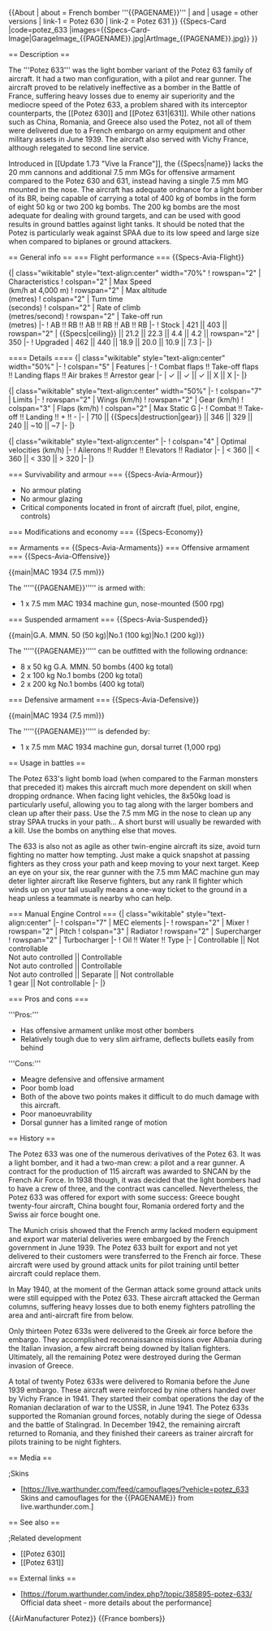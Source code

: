 {{About
| about = French bomber '''{{PAGENAME}}'''
| and
| usage = other versions
| link-1 = Potez 630
| link-2 = Potez 631
}}
{{Specs-Card
|code=potez_633
|images={{Specs-Card-Image|GarageImage_{{PAGENAME}}.jpg|ArtImage_{{PAGENAME}}.jpg}}
}}

== Description ==
<!-- ''In the description, the first part should be about the history of and the creation and combat usage of the aircraft, as well as its key features. In the second part, tell the reader about the aircraft in the game. Insert a screenshot of the vehicle, so that if the novice player does not remember the vehicle by name, he will immediately understand what kind of vehicle the article is talking about.'' -->
The '''Potez 633''' was the light bomber variant of the Potez 63 family of aircraft. It had a two man configuration, with a pilot and rear gunner. The aircraft proved to be relatively ineffective as a bomber in the Battle of France, suffering heavy losses due to enemy air superiority and the mediocre speed of the Potez 633, a problem shared with its interceptor counterparts, the [[Potez 630]] and [[Potez 631|631]]. While other nations such as China, Romania, and Greece also used the Potez, not all of them were delivered due to a French embargo on army equipment and other military assets in June 1939. The aircraft also served with Vichy France, although relegated to second line service.

Introduced in [[Update 1.73 "Vive la France"]], the {{Specs|name}} lacks the 20 mm cannons and additional 7.5 mm MGs for offensive armament compared to the Potez 630 and 631, instead having a single 7.5 mm MG mounted in the nose. The aircraft has adequate ordnance for a light bomber of its BR, being capable of carrying a total of 400 kg of bombs in the form of eight 50 kg or two 200 kg bombs. The 200 kg bombs are the most adequate for dealing with ground targets, and can be used with good results in ground battles against light tanks. It should be noted that the Potez is particularly weak against SPAA due to its low speed and large size when compared to biplanes or ground attackers.

== General info ==
=== Flight performance ===
{{Specs-Avia-Flight}}
<!-- ''Describe how the aircraft behaves in the air. Speed, manoeuvrability, acceleration and allowable loads - these are the most important characteristics of the vehicle.'' -->

{| class="wikitable" style="text-align:center" width="70%"
! rowspan="2" | Characteristics
! colspan="2" | Max Speed<br>(km/h at 4,000 m)
! rowspan="2" | Max altitude<br>(metres)
! colspan="2" | Turn time<br>(seconds)
! colspan="2" | Rate of climb<br>(metres/second)
! rowspan="2" | Take-off run<br>(metres)
|-
! AB !! RB !! AB !! RB !! AB !! RB
|-
! Stock
| 421 || 403 || rowspan="2" | {{Specs|ceiling}} || 21.2 || 22.3 || 4.4 || 4.2 || rowspan="2" | 350
|-
! Upgraded
| 462 || 440 || 18.9 || 20.0 || 10.9 || 7.3
|-
|}

==== Details ====
{| class="wikitable" style="text-align:center" width="50%"
|-
! colspan="5" | Features
|-
! Combat flaps !! Take-off flaps !! Landing flaps !! Air brakes !! Arrestor gear
|-
| ✓ || ✓ || ✓ || X || X     <!-- ✓ -->
|-
|}

{| class="wikitable" style="text-align:center" width="50%"
|-
! colspan="7" | Limits
|-
! rowspan="2" | Wings (km/h)
! rowspan="2" | Gear (km/h)
! colspan="3" | Flaps (km/h)
! colspan="2" | Max Static G
|-
! Combat !! Take-off !! Landing !! + !! -
|-
| 710 <!-- {{Specs|destruction|body}} --> || {{Specs|destruction|gear}} || 346 || 329 || 240 || ~10 || ~7
|-
|}

{| class="wikitable" style="text-align:center"
|-
! colspan="4" | Optimal velocities (km/h)
|-
! Ailerons !! Rudder !! Elevators !! Radiator
|-
| < 360 || < 360 || < 330 || > 320
|-
|}

=== Survivability and armour ===
{{Specs-Avia-Armour}}
<!-- ''Examine the survivability of the aircraft. Note how vulnerable the structure is and how secure the pilot is, whether the fuel tanks are armoured, etc. Describe the armour, if there is any, and also mention the vulnerability of other critical aircraft systems.'' -->

* No armour plating
* No armour glazing
* Critical components located in front of aircraft (fuel, pilot, engine, controls)

=== Modifications and economy ===
{{Specs-Economy}}

== Armaments ==
{{Specs-Avia-Armaments}}
=== Offensive armament ===
{{Specs-Avia-Offensive}}
<!-- ''Describe the offensive armament of the aircraft, if any. Describe how effective the cannons and machine guns are in a battle, and also what belts or drums are better to use. If there is no offensive weaponry, delete this subsection.'' -->
{{main|MAC 1934 (7.5 mm)}}

The '''''{{PAGENAME}}''''' is armed with:

* 1 x 7.5 mm MAC 1934 machine gun, nose-mounted (500 rpg)

=== Suspended armament ===
{{Specs-Avia-Suspended}}
<!-- ''Describe the aircraft's suspended armament: additional cannons under the wings, bombs, rockets and torpedoes. This section is especially important for bombers and attackers. If there is no suspended weaponry remove this subsection.'' -->
{{main|G.A. MMN. 50 (50 kg)|No.1 (100 kg)|No.1 (200 kg)}}

The '''''{{PAGENAME}}''''' can be outfitted with the following ordnance:

* 8 x 50 kg G.A. MMN. 50 bombs (400 kg total)
* 2 x 100 kg No.1 bombs (200 kg total)
* 2 x 200 kg No.1 bombs (400 kg total)

=== Defensive armament ===
{{Specs-Avia-Defensive}}
<!-- ''Defensive armament with turret machine guns or cannons, crewed by gunners. Examine the number of gunners and what belts or drums are better to use. If defensive weaponry is not available, remove this subsection.'' -->
{{main|MAC 1934 (7.5 mm)}}

The '''''{{PAGENAME}}''''' is defended by:

* 1 x 7.5 mm MAC 1934 machine gun, dorsal turret (1,000 rpg)

== Usage in battles ==
<!-- ''Describe the tactics of playing in the aircraft, the features of using aircraft in a team and advice on tactics. Refrain from creating a "guide" - do not impose a single point of view, but instead, give the reader food for thought. Examine the most dangerous enemies and give recommendations on fighting them. If necessary, note the specifics of the game in different modes (AB, RB, SB).'' -->
The Potez 633's light bomb load (when compared to the Farman monsters that preceded it) makes this aircraft much more dependent on skill when dropping ordnance. When facing light vehicles, the 8x50kg load is particularly useful, allowing you to tag along with the larger bombers and clean up after their pass. Use the 7.5 mm MG in the nose to clean up any stray SPAA trucks in your path... A short burst will usually be rewarded with a kill. Use the bombs on anything else that moves.

The 633 is also not as agile as other twin-engine aircraft its size, avoid turn fighting no matter how tempting. Just make a quick snapshot at passing fighters as they cross your path and keep moving to your next target. Keep an eye on your six, the rear gunner with the 7.5 mm MAC machine gun may deter lighter aircraft like Reserve fighters, but any rank II fighter which winds up on your tail usually means a one-way ticket to the ground in a heap unless a teammate is nearby who can help.

=== Manual Engine Control ===
{| class="wikitable" style="text-align:center"
|-
! colspan="7" | MEC elements
|-
! rowspan="2" | Mixer
! rowspan="2" | Pitch
! colspan="3" | Radiator
! rowspan="2" | Supercharger
! rowspan="2" | Turbocharger
|-
! Oil !! Water !! Type
|-
| Controllable || Not controllable<br>Not auto controlled || Controllable<br>Not auto controlled || Controllable<br>Not auto controlled || Separate || Not controllable<br>1 gear || Not controllable
|-
|}

=== Pros and cons ===
<!-- ''Summarise and briefly evaluate the vehicle in terms of its characteristics and combat effectiveness. Mark its pros and cons in the bulleted list. Try not to use more than 6 points for each of the characteristics. Avoid using categorical definitions such as "bad", "good" and the like - use substitutions with softer forms such as "inadequate" and "effective".'' -->

'''Pros:'''

* Has offensive armament unlike most other bombers
* Relatively tough due to very slim airframe, deflects bullets easily from behind

'''Cons:'''

* Meagre defensive and offensive armament
* Poor bomb load
* Both of the above two points makes it difficult to do much damage with this aircraft.
* Poor manoeuvrability
* Dorsal gunner has a limited range of motion

== History ==
<!-- ''Describe the history of the creation and combat usage of the aircraft in more detail than in the introduction. If the historical reference turns out to be too long, take it to a separate article, taking a link to the article about the vehicle and adding a block "/History" (example: <nowiki>https://wiki.warthunder.com/(Vehicle-name)/History</nowiki>) and add a link to it here using the <code>main</code> template. Be sure to reference text and sources by using <code><nowiki><ref></ref></nowiki></code>, as well as adding them at the end of the article with <code><nowiki><references /></nowiki></code>. This section may also include the vehicle's dev blog entry (if applicable) and the in-game encyclopedia description (under <code><nowiki>=== In-game description ===</nowiki></code>, also if applicable).'' -->

The Potez 633 was one of the numerous derivatives of the Potez 63. It was a light bomber, and it had a two-man crew: a pilot and a rear gunner. A contract for the production of 115 aircraft was awarded to SNCAN by the French Air Force. In 1938 though, it was decided that the light bombers had to have a crew of three, and the contract was cancelled. Nevertheless, the Potez 633 was offered for export with some success: Greece bought twenty-four aircraft, China bought four, Romania ordered forty and the Swiss air force bought one.

The Munich crisis showed that the French army lacked modern equipment and export war material deliveries were embargoed by the French government in June 1939. The Potez 633 built for export and not yet delivered to their customers were transferred to the French air force. These aircraft were used by ground attack units for pilot training until better aircraft could replace them.

In May 1940, at the moment of the German attack some ground attack units were still equipped with the Potez 633. These aircraft attacked the German columns, suffering heavy losses due to both enemy fighters patrolling the area and anti-aircraft fire from below.

Only thirteen Potez 633s were delivered to the Greek air force before the embargo. They accomplished reconnaissance missions over Albania during the Italian invasion, a few aircraft being downed by Italian fighters. Ultimately, all the remaining Potez were destroyed during the German invasion of Greece.

A total of twenty Potez 633s were delivered to Romania before the June 1939 embargo. These aircraft were reinforced by nine others handed over by Vichy France in 1941. They started their combat operations the day of the Romanian declaration of war to the USSR, in June 1941. The Potez 633s supported the Romanian ground forces, notably during the siege of Odessa and the battle of Stalingrad. In December 1942, the remaining aircraft returned to Romania, and they finished their careers as trainer aircraft for pilots training to be night fighters.

== Media ==
<!-- ''Excellent additions to the article would be video guides, screenshots from the game, and photos.'' -->

;Skins

* [https://live.warthunder.com/feed/camouflages/?vehicle=potez_633 Skins and camouflages for the {{PAGENAME}} from live.warthunder.com.]

== See also ==
<!-- ''Links to the articles on the War Thunder Wiki that you think will be useful for the reader, for example:''
* ''reference to the series of the aircraft;''
* ''links to approximate analogues of other nations and research trees.'' -->

;Related development

* [[Potez 630]]
* [[Potez 631]]

== External links ==
<!-- ''Paste links to sources and external resources, such as:''
* ''topic on the official game forum;''
* ''other literature.'' -->

* [https://forum.warthunder.com/index.php?/topic/385895-potez-633/ Official data sheet - more details about the performance]

{{AirManufacturer Potez}}
{{France bombers}}